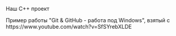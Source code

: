 <p>Наш С++ проект</p>
<p>Пример работы "Git &amp; GitHub - работа под Windows", взятый с https://www.youtube.com/watch?v=SfSYrebXLDE
